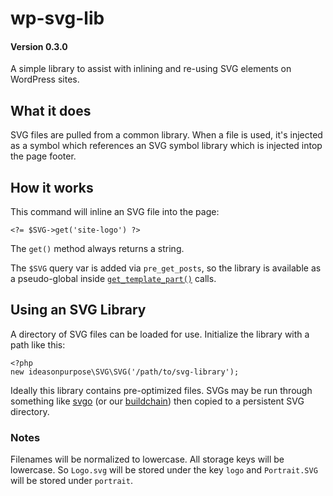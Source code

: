 # wp-svg-lib

#### Version 0.3.0

A simple library to assist with inlining and re-using SVG elements on WordPress sites.

## What it does

SVG files are pulled from a common library. When a file is used, it's injected as a symbol which references an SVG symbol library which is injected intop the page footer.

## How it works

This command will inline an SVG file into the page:

```
<?= $SVG->get('site-logo') ?>
```

The `get()` method always returns a string.

The `$SVG` query var is added via `pre_get_posts`, so the library is available as a pseudo-global inside [`get_template_part()`][gtp] calls.

## Using an SVG Library

A directory of SVG files can be loaded for use. Initialize the library with a path like this:

```
<?php
new ideasonpurpose\SVG\SVG('/path/to/svg-library');
```

Ideally this library contains pre-optimized files. SVGs may be run through something like [svgo][] (or our [buildchain][iop buildchain]) then copied to a persistent SVG directory.

### Notes

Filenames will be normalized to lowercase. All storage keys will be lowercase. So `Logo.svg` will be stored under the key `logo` and `Portrait.SVG` will be stored under `portrait`.

<!-- TOOD: Fix that? Seems pathetic -->

[svgo]: https://www.npmjs.com/package/svgo
[iop buildchain]: https://github.com/ideasonpurpose/docker-build
[gtp]: https://developer.wordpress.org/reference/functions/get_template_part/

